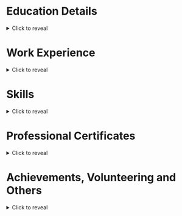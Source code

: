 
# Education Details
<details>
<summary>Click to reveal</summary>

## Hansraj Model School
### 10th : _May 2017_
- CGPA : 10
- Board : CBSE

### 12th : _May 2019_
- Percentage : 91.4%
- Board : CBSE
- Stream : Science (PCM)

## Thapar Institute of Engineering and Technology : _June 2019 to June 2023_

- Degree : B.E. Computer Science and Engineering 
- CGPA : 8.91
- Campus : Patiala
- Capstone Project : Built a proof-of-concept to simplify KYC using blockchain, enabling secure data sharing and reducing repeated checks by businesses by leveraging blockchain and decentralized storage technologies

</details>

<!-- --------------------------------------- -->

# Work Experience
<details>
<summary>Click to reveal</summary>

## VirtualPixel (ForeExcel) : _April 2020 to October 2020_

- Interned as a Gameplay Developer at a budding startup of 5 people specializing in Architectural Visualization and Game Development, focusing on personalized architectural visualizations and educational video games. 

- Utilized Unreal Engine 4 for design and development, creating and implementing 5+ gameplay mechanics. Assessed their feasibility through prototype creation.

## Oracle (Project Intern) : _January 2023 to July 2023_

- Project Intern at Enterprise Communication Platform (ECP) project which helps different businesses use 5G technology to connect their devices and get live data. 

- Researched and documented REST API generation procedure using OpenAPI for 5+ ECP microservices, creating API guides for 2 services and presented procedure to ECP team in a sprint review meeting. 

- Assisted in writing internal documentation for 5 new ECP hires, validating and documenting development environment setup steps provided by senior developer

## Oracle (Associate Software Engineer) : _August 2023 to {TODAY}_

- Worked with 3 different development teams based in US and India in remote capacity , contributing to the codebase of 4 application services along with miscellaneous code improvements and integrations. 

- Enhanced application services for users and admins by adding and modifying 5+ data visualization charts and dashboards as per requirements, quantifying tenant's data and usage statistics to respective admins by synchronizing data from user services to admin services.

- Engineered a feature to get mobile network rate plans from 1 Mobile Network Operator (MNO) and store them in a service that helped SMS, Voice and Cellular Data usage billing report generation for onboarded business units. 

- Actively involved in performing Root Cause Analaysis (RCA) of bugs at 4 deployment levels and engaging with SassOps teams for resolution by using techniques such as log analysis on Kibana dashboard and performing heapdump analysis on memory dumps obtained from live running application.


</details>

<!-- --------------------------------------- -->


# Skills
<details>
<summary>Click to reveal</summary>

- **Programming Languages** : Java, Python, Bash, Typescript, Javascript

- **Tools** : Postman, Git, Kibana, Docker

- **Frameworks** : 
  - **Frontend** : React
  - **Backend** : Helidon / Quarkus

- **Database** : Oracle Database (SQL and PL/SQL)

- **Project Managment And Knowledge Base** : Jira, Confluence

</details>

<!-- ---------------------- -->



# Professional Certificates
<details>
<summary>Click to reveal</summary>

- [Oracle Cloud Infrastructure 2023 Foundations Associate](https://catalog-education.oracle.com/pls/certview/sharebadge?id=3A2C774F714684AA2DD65391B09C0F7CF9FE6B1663836783EBCBF2700126A92B)
  - Issued : Jan 2024
  - Expires : Jan 2026

</details>

<!-- ---------------------------------- -->


# Achievements, Volunteering and Others

<details>
<summary>Click to reveal</summary>

- **Oracle SPOT Award** : Received recognition as a new hire from Software Engineering Director and Vice President of the project and 100 USD award for quickly adapting and delivering features on codebase that contained complex functionality

- **Oracle Environment Focus Month (19 March 2025)** : Volunteered with the "Way For Life" organization to help create Eco-friendly pens for government schools by crafting sturdy, low-cost pen bodies from newspaper and glue, reducing plastic use by enclosing basic pen refills.

</details>